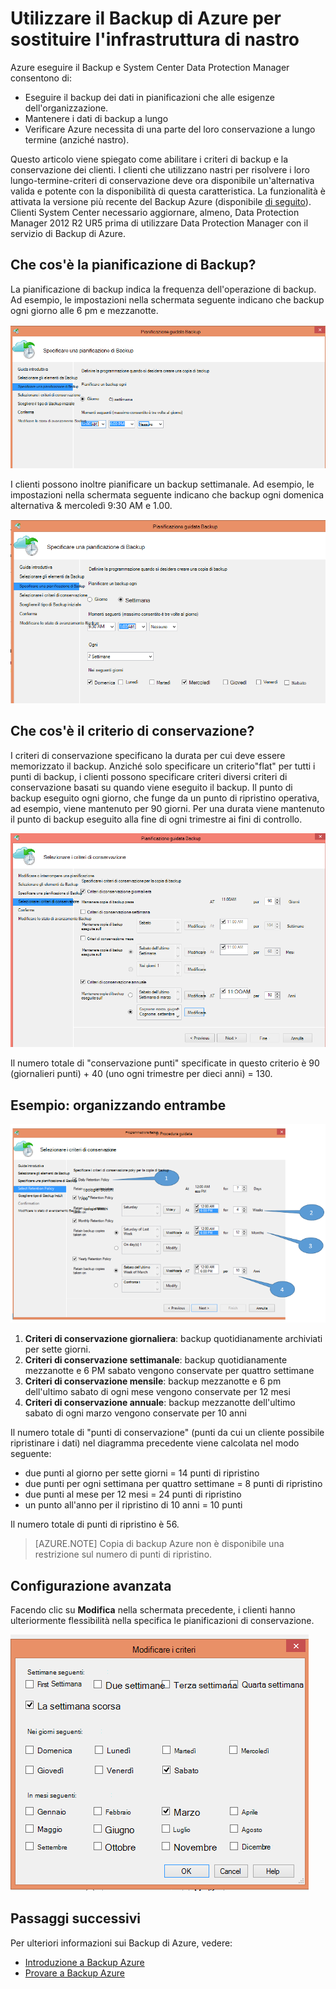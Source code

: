 <properties
   pageTitle="Utilizzare il Backup di Azure per sostituire l'infrastruttura di nastro | Microsoft Azure"
   description="Scopri come Backup Azure fornisce semantica mi piace nastro che consente di eseguire il backup e ripristino dei dati di Azure"
   services="backup"
   documentationCenter=""
   authors="trinadhk"
   manager="vijayts"
   editor=""/>
<tags
   ms.service="backup"
   ms.devlang="na"
   ms.topic="article"
   ms.tgt_pltfrm="na"
   ms.workload="storage-backup-recovery"
   ms.date="09/27/2016"
   ms.author="jimpark;trinadhk;markgal"/>

# <a name="use-azure-backup-to-replace-your-tape-infrastructure"></a>Utilizzare il Backup di Azure per sostituire l'infrastruttura di nastro

Azure eseguire il Backup e System Center Data Protection Manager consentono di:

- Eseguire il backup dei dati in pianificazioni che alle esigenze dell'organizzazione.
- Mantenere i dati di backup a lungo
- Verificare Azure necessita di una parte del loro conservazione a lungo termine (anziché nastro).

Questo articolo viene spiegato come abilitare i criteri di backup e la conservazione dei clienti. I clienti che utilizzano nastri per risolvere i loro lungo-termine-criteri di conservazione deve ora disponibile un'alternativa valida e potente con la disponibilità di questa caratteristica. La funzionalità è attivata la versione più recente del Backup Azure (disponibile [di seguito](http://aka.ms/azurebackup_agent)). Clienti System Center necessario aggiornare, almeno, Data Protection Manager 2012 R2 UR5 prima di utilizzare Data Protection Manager con il servizio di Backup di Azure.

## <a name="what-is-the-backup-schedule"></a>Che cos'è la pianificazione di Backup?
La pianificazione di backup indica la frequenza dell'operazione di backup. Ad esempio, le impostazioni nella schermata seguente indicano che backup ogni giorno alle 6 pm e mezzanotte.

![Pianificazione giornaliera](./media/backup-azure-backup-cloud-as-tape/dailybackupschedule.png)

I clienti possono inoltre pianificare un backup settimanale. Ad esempio, le impostazioni nella schermata seguente indicano che backup ogni domenica alternativa & mercoledì 9:30 AM e 1.00.

![Pianificazione settimanale](./media/backup-azure-backup-cloud-as-tape/weeklybackupschedule.png)

## <a name="what-is-the-retention-policy"></a>Che cos'è il criterio di conservazione?
I criteri di conservazione specificano la durata per cui deve essere memorizzato il backup. Anziché solo specificare un criterio"flat" per tutti i punti di backup, i clienti possono specificare criteri diversi criteri di conservazione basati su quando viene eseguito il backup. Il punto di backup eseguito ogni giorno, che funge da un punto di ripristino operativa, ad esempio, viene mantenuto per 90 giorni. Per una durata viene mantenuto il punto di backup eseguito alla fine di ogni trimestre ai fini di controllo.

![Criteri di conservazione](./media/backup-azure-backup-cloud-as-tape/retentionpolicy.png)

Il numero totale di "conservazione punti" specificate in questo criterio è 90 (giornalieri punti) + 40 (uno ogni trimestre per dieci anni) = 130.

## <a name="example--putting-both-together"></a>Esempio: organizzando entrambe

![Schermata di esempio](./media/backup-azure-backup-cloud-as-tape/samplescreen.png)

1. **Criteri di conservazione giornaliera**: backup quotidianamente archiviati per sette giorni.
2. **Criteri di conservazione settimanale**: backup quotidianamente mezzanotte e 6 PM sabato vengono conservate per quattro settimane
3. **Criteri di conservazione mensile**: backup mezzanotte e 6 pm dell'ultimo sabato di ogni mese vengono conservate per 12 mesi
4. **Criteri di conservazione annuale**: backup mezzanotte dell'ultimo sabato di ogni marzo vengono conservate per 10 anni

Il numero totale di "punti di conservazione" (punti da cui un cliente possibile ripristinare i dati) nel diagramma precedente viene calcolata nel modo seguente:

- due punti al giorno per sette giorni = 14 punti di ripristino
- due punti per ogni settimana per quattro settimane = 8 punti di ripristino
- due punti al mese per 12 mesi = 24 punti di ripristino
- un punto all'anno per il ripristino di 10 anni = 10 punti

Il numero totale di punti di ripristino è 56.

> [AZURE.NOTE] Copia di backup Azure non è disponibile una restrizione sul numero di punti di ripristino.

## <a name="advanced-configuration"></a>Configurazione avanzata
Facendo clic su **Modifica** nella schermata precedente, i clienti hanno ulteriormente flessibilità nella specifica le pianificazioni di conservazione.

![Modificare](./media/backup-azure-backup-cloud-as-tape/modify.png)

## <a name="next-steps"></a>Passaggi successivi
Per ulteriori informazioni sui Backup di Azure, vedere:

- [Introduzione a Backup Azure](backup-introduction-to-azure-backup.md)
- [Provare a Backup Azure](backup-try-azure-backup-in-10-mins.md)
